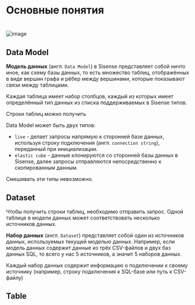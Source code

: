 
# Основные понятия
#
![image](https://user-images.githubusercontent.com/22237384/220296705-a06e8dca-9103-4e90-9bce-48ea758d6815.png)

## Data Model

**Модель данных** (англ. `Data Model`) в Sisense представляет собой ничто иное, как схему базы данных, то есть множество таблиц, отображённых в виде вершин графа и рёбер между вершинами, которые показывают связи между таблицами.

Каждая таблица имеет набор столбцов, каждый из которых имеет определённый тип данных из списка поддерживаемых в Sisense типов.

Строки таблиц можно получить

Data Model может быть двух типов:
* `live` - делает запросы напрямую к сторонней базе данных, используя строку подключения (англ. `connection string`), переданный при инициализации.
* `elastic cube` - данные клонируются со сторонней базы данных в Sisense, далее запросы отправляются непосредственно к скопированным данным.

Смешивать эти типы невозможно.

## Dataset

Чтобы получить строки таблиц, необходимо отправить запрос. Одной таблице в модели данных может соответствовать несколько источников данных.

**Набор данных** (англ. `Dataset`) представляет собой один из источников данных, используемых текущей моделью данных. Например, если модель данных содержит данные из трёх CSV-файлов и двух баз данных SQL, то всего у нас 5 источников, а значит 5 наборов данных.

Каждый набор данных содержит информацию о подключении к своему источнику (например, строку подключения к SQL-базе или путь к CSV-файлу)


## Table
